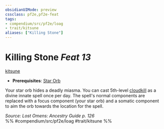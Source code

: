```yaml
---
obsidianUIMode: preview
cssclass: pf2e,pf2e-feat
tags:
- compendium/src/pf2e/loag
- trait/kitsune
aliases: ["Killing Stone"]
---
```

# Killing Stone  *Feat 13*  
[kitsune](rules/traits/kitsune-loag.md)  

- **Prerequisites**: [Star Orb](compendium/feats/star-orb-loag.md)

Your star orb hides a deadly miasma. You can cast 5th-level [cloudkill](compendium/spells/cloudkill.md) as a divine innate spell once per day. The spell's normal components are replaced with a focus component (your star orb) and a somatic component to aim the orb towards the location for the spell.

*Source: Lost Omens: Ancestry Guide p. 126*  
%% #compendium/src/pf2e/loag #trait/kitsune %%